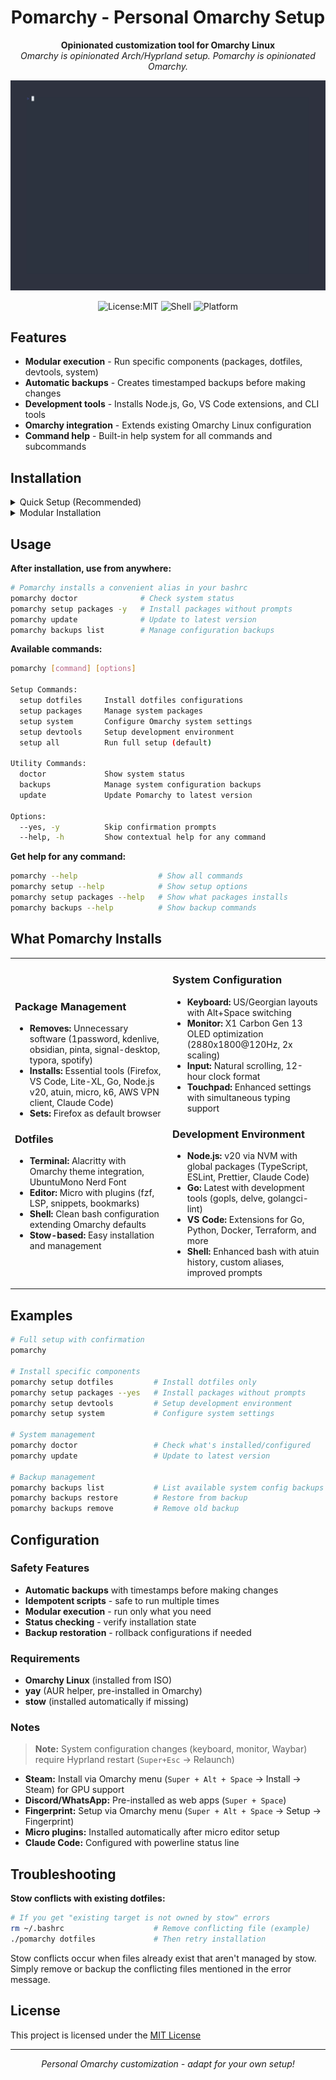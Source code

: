 <div align="center">

# Pomarchy - Personal Omarchy Setup

**Opinionated customization tool for Omarchy Linux**  
*Omarchy is opinionated Arch/Hyprland setup. Pomarchy is opinionated Omarchy.*

<p align="center">
  <img src="demo/pomarchy-setup.gif" alt="Pomarchy Demo" width="600"/>
</p>

![License:MIT](https://img.shields.io/static/v1?label=License&message=MIT&color=green&style=flat-square)
![Shell](https://img.shields.io/badge/Shell-Bash-green?style=flat-square)
![Platform](https://img.shields.io/badge/Platform-Omarchy%20Linux-blue?style=flat-square)

</div>

## Features

- **Modular execution** - Run specific components (packages, dotfiles, devtools, system)
- **Automatic backups** - Creates timestamped backups before making changes
- **Development tools** - Installs Node.js, Go, VS Code extensions, and CLI tools
- **Omarchy integration** - Extends existing Omarchy Linux configuration
- **Command help** - Built-in help system for all commands and subcommands

## Installation

<details>
<summary>Quick Setup (Recommended)</summary>

```bash
git clone https://github.com/papungag/dotfiles.git
cd dotfiles
chmod +x pomarchy
./pomarchy
```

</details>

<details>
<summary>Modular Installation</summary>

```bash
# Install specific components
./pomarchy setup dotfiles    # Dotfiles only
./pomarchy setup packages    # Package management only  
./pomarchy setup system      # System configuration only
./pomarchy setup devtools    # Development tools only
```

</details>

## Usage

**After installation, use from anywhere:**

```bash
# Pomarchy installs a convenient alias in your bashrc
pomarchy doctor              # Check system status
pomarchy setup packages -y   # Install packages without prompts
pomarchy update              # Update to latest version
pomarchy backups list        # Manage configuration backups
```

**Available commands:**

```bash
pomarchy [command] [options]

Setup Commands:
  setup dotfiles     Install dotfiles configurations
  setup packages     Manage system packages
  setup system       Configure Omarchy system settings
  setup devtools     Setup development environment
  setup all          Run full setup (default)

Utility Commands:
  doctor             Show system status
  backups            Manage system configuration backups
  update             Update Pomarchy to latest version

Options:
  --yes, -y          Skip confirmation prompts
  --help, -h         Show contextual help for any command
```

**Get help for any command:**

```bash
pomarchy --help                  # Show all commands
pomarchy setup --help            # Show setup options
pomarchy setup packages --help   # Show what packages installs
pomarchy backups --help          # Show backup commands
```

## What Pomarchy Installs

<table>
<tr>
<td width="50%">

### Package Management

- **Removes:** Unnecessary software (1password, kdenlive, obsidian, pinta, signal-desktop, typora, spotify)
- **Installs:** Essential tools (Firefox, VS Code, Lite-XL, Go, Node.js v20, atuin, micro, k6, AWS VPN client, Claude Code)
- **Sets:** Firefox as default browser

### Dotfiles

- **Terminal:** Alacritty with Omarchy theme integration, UbuntuMono Nerd Font
- **Editor:** Micro with plugins (fzf, LSP, snippets, bookmarks)
- **Shell:** Clean bash configuration extending Omarchy defaults
- **Stow-based:** Easy installation and management

</td>
<td width="50%">

### System Configuration  

- **Keyboard:** US/Georgian layouts with Alt+Space switching
- **Monitor:** X1 Carbon Gen 13 OLED optimization (2880x1800@120Hz, 2x scaling)
- **Input:** Natural scrolling, 12-hour clock format
- **Touchpad:** Enhanced settings with simultaneous typing support

### Development Environment

- **Node.js:** v20 via NVM with global packages (TypeScript, ESLint, Prettier, Claude Code)
- **Go:** Latest with development tools (gopls, delve, golangci-lint)
- **VS Code:** Extensions for Go, Python, Docker, Terraform, and more
- **Shell:** Enhanced bash with atuin history, custom aliases, improved prompts

</td>
</tr>
</table>

## Examples

```bash
# Full setup with confirmation
pomarchy

# Install specific components
pomarchy setup dotfiles         # Install dotfiles only
pomarchy setup packages --yes   # Install packages without prompts
pomarchy setup devtools         # Setup development environment
pomarchy setup system           # Configure system settings

# System management
pomarchy doctor                 # Check what's installed/configured
pomarchy update                 # Update to latest version

# Backup management
pomarchy backups list           # List available system config backups
pomarchy backups restore        # Restore from backup
pomarchy backups remove         # Remove old backup
```

## Configuration

### Safety Features

- **Automatic backups** with timestamps before making changes
- **Idempotent scripts** - safe to run multiple times
- **Modular execution** - run only what you need
- **Status checking** - verify installation state
- **Backup restoration** - rollback configurations if needed

### Requirements

- **Omarchy Linux** (installed from ISO)
- **yay** (AUR helper, pre-installed in Omarchy)
- **stow** (installed automatically if missing)

### Notes

> **Note:** System configuration changes (keyboard, monitor, Waybar) require Hyprland restart (`Super+Esc` → Relaunch)

- **Steam:** Install via Omarchy menu (`Super + Alt + Space` → Install → Steam) for GPU support
- **Discord/WhatsApp:** Pre-installed as web apps (`Super + Space`)
- **Fingerprint:** Setup via Omarchy menu (`Super + Alt + Space` → Setup → Fingerprint)
- **Micro plugins:** Installed automatically after micro editor setup
- **Claude Code:** Configured with powerline status line

## Troubleshooting

**Stow conflicts with existing dotfiles:**

```bash
# If you get "existing target is not owned by stow" errors
rm ~/.bashrc                    # Remove conflicting file (example)
./pomarchy dotfiles             # Then retry installation
```

Stow conflicts occur when files already exist that aren't managed by stow. Simply remove or backup the conflicting files mentioned in the error message.

## License

This project is licensed under the [MIT License](LICENSE)

<div align="center">

---

*Personal Omarchy customization - adapt for your own setup!*

</div>
